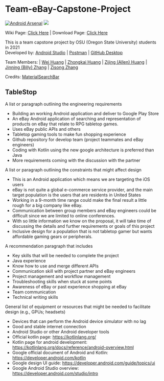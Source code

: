 # Team-eBay-Capstone-Project

[![Android Arsenal](https://img.shields.io/badge/Android%20Arsenal-MaterialSearchBar-orange.svg?style=flat)](http://android-arsenal.com/details/1/4158)
[![](https://jitpack.io/v/mancj/MaterialSearchBar.svg)](https://jitpack.io/#mancj/MaterialSearchBar)

Wiki Page: [Click Here](https://github.com/LuSuAllen/Team-eBay-Capstone-Project/wiki) | Download Page: [Click Here](https://github.com/LuSuAllen/Team-eBay-Capstone-Project/releases)

This is a team capstone project by OSU (Oregon State University) students in 2021\
Developed by: [Android Studio](https://developer.android.com/studio) | [Postman](https://www.postman.com/) | [GitHub Desktop](https://desktop.github.com/)

Team Members: | [Wei Huang](https://github.com/huangwei0) | [Zhongkai Huang](https://github.com/Matalife) | [Zijing (Allen) Huang](https://github.com/LuSuAllen) | [Jinning (Billy) Zhang](https://github.com/jinningzhang6) | [Zisong Zhang](https://github.com/zisongzhang) 

Credits: [MaterialSearchBar](https://github.com/mancj/MaterialSearchBar)

## TableStop

A list or paragraph outlining the engineering requirements
- Building an working Android application and deliver to Google Play Store
- An eBay Android application of searching and representation of products on eBay that relate to RPG tabletop games.
- Uses eBay public APIs and others
- Tabletop gaming tools to make fun shopping experience
- Github repository for develop team (project teammates and eBay engineers)
- Coding with Kotlin using the new google architecture is preferred than Java
- More requirements coming with the discussion with the partner

A list or paragraph outlining the constraints that might affect design
- This is an Android application which means we are targeting the iOS users
- eBay is not quite a global e-commerce service provider, and the main target population is the users that are residents in United States
- Working in a 9-month time range could make the final result a little rough for a big company like eBay.
- Communication between group members and eBay engineers could be difficult since we are limited to online conferences.
- With so little information we know on the proposal, it will take time of discussing the details and further requirements or goals of this project
- Inclusive design for a population that is not tabletop gamer but wants affordable gaming gears or peripherals. 

A recommendation paragraph that includes
- Key skills that will be needed to complete the project
- Java experience
- Know how to use and merge different APIs
- Communication skill with project partner and eBay engineers
- Project management and workflow management
- Troubleshooting skills when stuck at some points
- Awareness of eBay or past experience shopping at eBay
- Team communication
- Technical writing skills

General list of equipment or resources that might be needed to facilitate design (e.g., GPUs; headsets)
- Devices that can perform the Android device simulator with no lag
- Good and stable internet connection
- Android Studio or other Android developer tools
- Official kotlin page: https://kotlinlang.org/
- Kotlin page for android development: https://kotlinlang.org/docs/reference/android-overview.html
- Google official document of Android and Kotlin: https://developer.android.com/kotlin 
- Google design UI guide: https://developer.android.com/guide/topics/ui 
- Google Android Studio overview: https://developer.android.com/studio/intro 
